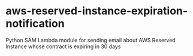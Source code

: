 # aws-reserved-instance-expiration-notification
 Python SAM Lambda module for sending email about AWS Reserved Instance whose contract is expiring in 30 days
